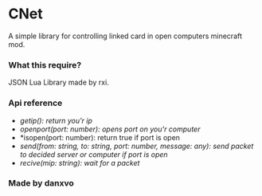 # CNet
A simple library for controlling linked card in open computers minecraft mod.

### What this require?
JSON Lua Library made by rxi.

### Api reference
- *getip(): return you'r ip*
- *openport(port: number): opens port on you'r computer*
- *isopen(port: number): return true if port is open
- *send(from: string, to: string, port: number, message: any): send packet to decided server or computer if port is open*
- *recive(mip: string): wait for a packet*

### Made by danxvo
